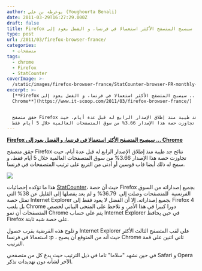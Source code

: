 ```yaml
---
author: يوغرطة بن علي (Youghourta Benali)
date: 2011-03-29T16:27:29.000Z
draft: false
title: Firefox سيصبح المتصفح الأكثر استعمالا في فرنسا، و الفضل يعود إلى ... Chrome
type: post
url: /2011/03/firefox-browser-france/
categories:
  - متصفحات
tags:
  - chrome
  - Firefox
  - StatCounter
coverImage: >-
  /static/images/firefox-browser-france/StatCounter-browser-FR-monthly-201003-201103.jpg
excerpt: >-
  [**Firefox سيصبح المتصفح الأكثر استعمالا في فرنسا، و الفضل يعود إلى ...
  Chrome**](https://www.it-scoop.com/2011/03/firefox-browser-france/)


  حقق متصفح Firefox نتائج جد طيبة منذ إطلاق الإصدار الرابع له قبل عدة أيام، حيث
  تجاوزت حصة هذا الإصدار 3.66% من سوق المتصفحات العالمية خلال 5 أيام فقط،
---
```

[**Firefox سيصبح المتصفح الأكثر استعمالا في فرنسا، و الفضل يعود إلى ... Chrome**](https://www.it-scoop.com/2011/03/firefox-browser-france/)

حقق متصفح Firefox نتائج جد طيبة منذ إطلاق الإصدار الرابع له قبل عدة أيام، حيث تجاوزت حصة هذا الإصدار 3.66% من سوق المتصفحات العالمية خلال 5 أيام فقط، و سمح له ذلك أيضا قاب قوسين أو أدنى من التربع على ترتيب المتصفحات في فرنسا.

![](/static/images/firefox-browser-france/StatCounter-browser-FR-monthly-201003-201103.jpg)

هذا ما تؤكده إحصائيات [StatCounter](http://gs.statcounter.com/?PHPSESSID=joe5ttlv5e3vruk2f70f9lc3g4#browser-FR-monthly-201003-201103)، حيث أن حصة Firefox بجميع إصداراته من السوق الفرنسية  للمتصفحات وصلت إلى  36.79% و لم يعد يفصلها إلى القليل عن 38% التي تمثل حصة Internet Explorer بجميع إصداراته. إلا أن الفضل لا يعود فقط إلى Firefox 4 بل يلعب Chrome دورا كبيرا في هذا الأمر. و نلاحظ على المنحى البياني لحصص المتصفحات أن نمو Chrome يتم على حساب Internet Explorer في حين يحافظ Firefox على حصة شبه ثابتة.

و تلوح هذه الفرضية بقرب حصول Internet Explorer على لقب المتصفح الثالث الأكثر استعمالا في فرنسا :p ، حيث أنه من المتوقع أن يصبح Chrome ثاني اثنين على قمة الترتيب.

في حين نشهد "سلاما" تاما في ذيل الترتيب حيث يدع كل من متصفحي Safari و Opera الآخر لشأنه دون تهديدات تذكر.
